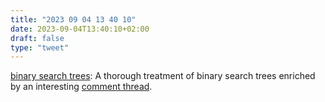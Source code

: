 ```yaml
---
title: "2023 09 04 13 40 10"
date: 2023-09-04T13:40:10+02:00
draft: false
type: "tweet"
---
```


[binary search trees](https://rtheunissen.github.io/bst/): A thorough treatment of binary search trees enriched by an interesting [comment thread](https://news.ycombinator.com/item?id=37130200).
